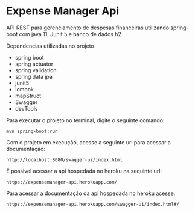 # Expense Manager Api

API REST para gerenciamento de despesas financeiras utilizando spring-boot com java 11, Junit 5 e banco de dados h2

Dependencias utilizadas no projeto

* spring boot
* spring actuator
* spring validation
* spring data jpa
* junit5
* lombok
* mapStruct
* Swagger
* devTools


Para executar o projeto no terminal, digite o seguinte comando:

    mvn spring-boot:run
    
Com o projeto em execução, acesse a seguinte url para acessar a documentação:

    http://localhost:8080/swagger-ui/index.html
    
É possivel acessar a api hospedada no heroku na sequinte url:

    https://expensemanager-api.herokuapp.com/

Para acessar a documentação da api hospedada no heroku acesse:

    https://expensemanager-api.herokuapp.com/swagger-ui/index.html#/
